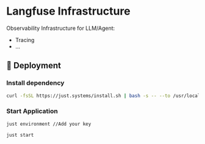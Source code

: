 # Langfuse Infrastructure
Observability Infrastructure for LLM/Agent:
- Tracing
- ...




## 🚀 **Deployment**
### Install dependency
```bash
curl -fsSL https://just.systems/install.sh | bash -s -- --to /usr/local/bin
```

### Start Application
```bash
just environment //Add your key 

just start
```
